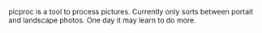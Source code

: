 picproc is a tool to process pictures. Currently only sorts between portait and landscape photos. One day it may learn to do more.